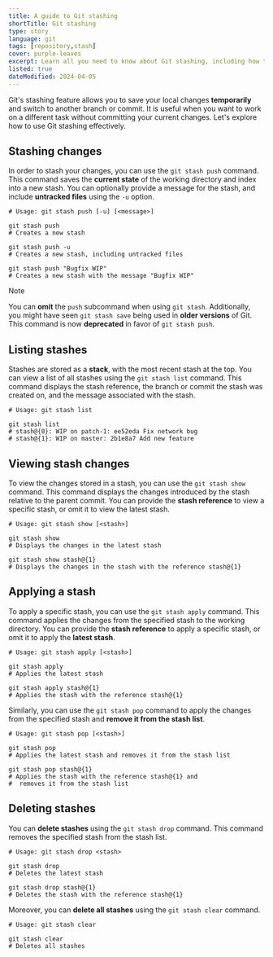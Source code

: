 ```yaml
---
title: A guide to Git stashing
shortTitle: Git stashing
type: story
language: git
tags: [repository,stash]
cover: purple-leaves
excerpt: Learn all you need to know about Git stashing, including how to stash changes, apply, list, and delete stashes.
listed: true
dateModified: 2024-04-05
---
```


Git's stashing feature allows you to save your local changes **temporarily** and switch to another branch or commit. It is useful when you want to work on a different task without committing your current changes. Let's explore how to use Git stashing effectively.

## Stashing changes

In order to stash your changes, you can use the `git stash push` command. This command saves the **current state** of the working directory and index into a new stash. You can optionally provide a message for the stash, and include **untracked files** using the `-u` option.

```shell
# Usage: git stash push [-u] [<message>]

git stash push
# Creates a new stash

git stash push -u
# Creates a new stash, including untracked files

git stash push "Bugfix WIP"
# Creates a new stash with the message "Bugfix WIP"
```

> [!NOTE]
>
> You can **omit** the `push` subcommand when using `git stash`. Additionally, you might have seen `git stash save` being used in **older versions** of Git. This command is now **deprecated** in favor of `git stash push`.

## Listing stashes

Stashes are stored as a **stack**, with the most recent stash at the top. You can view a list of all stashes using the `git stash list` command. This command displays the stash reference, the branch or commit the stash was created on, and the message associated with the stash.

```shell
# Usage: git stash list

git stash list
# stash@{0}: WIP on patch-1: ee52eda Fix network bug
# stash@{1}: WIP on master: 2b1e8a7 Add new feature
```

## Viewing stash changes

To view the changes stored in a stash, you can use the `git stash show` command. This command displays the changes introduced by the stash relative to the parent commit. You can provide the **stash reference** to view a specific stash, or omit it to view the latest stash.

```shell
# Usage: git stash show [<stash>]

git stash show
# Displays the changes in the latest stash

git stash show stash@{1}
# Displays the changes in the stash with the reference stash@{1}
```

## Applying a stash

To apply a specific stash, you can use the `git stash apply` command. This command applies the changes from the specified stash to the working directory. You can provide the **stash reference** to apply a specific stash, or omit it to apply the **latest stash**.

```shell
# Usage: git stash apply [<stash>]

git stash apply
# Applies the latest stash

git stash apply stash@{1}
# Applies the stash with the reference stash@{1}
```

Similarly, you can use the `git stash pop` command to apply the changes from the specified stash and **remove it from the stash list**.

```shell
# Usage: git stash pop [<stash>]

git stash pop
# Applies the latest stash and removes it from the stash list

git stash pop stash@{1}
# Applies the stash with the reference stash@{1} and
#  removes it from the stash list
```

## Deleting stashes

You can **delete stashes** using the `git stash drop` command. This command removes the specified stash from the stash list.

```shell
# Usage: git stash drop <stash>

git stash drop
# Deletes the latest stash

git stash drop stash@{1}
# Deletes the stash with the reference stash@{1}
```

Moreover, you can **delete all stashes** using the `git stash clear` command.

```shell
# Usage: git stash clear

git stash clear
# Deletes all stashes
```
